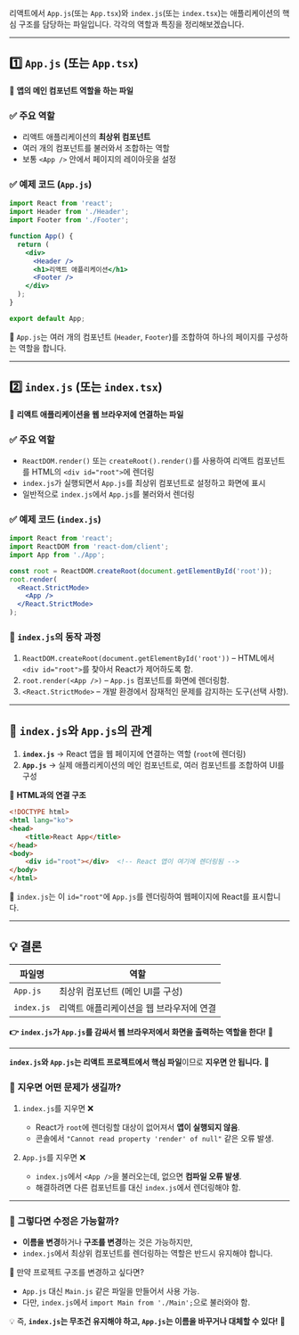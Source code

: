 리액트에서 `App.js`(또는 `App.tsx`)와 `index.js`(또는 `index.tsx`)는 애플리케이션의 핵심 구조를 담당하는 파일입니다. 각각의 역할과 특징을 정리해보겠습니다.

---

## **1️⃣ `App.js` (또는 `App.tsx`)**
📌 **앱의 메인 컴포넌트 역할을 하는 파일**

### ✅ 주요 역할
- 리액트 애플리케이션의 **최상위 컴포넌트**
- 여러 개의 컴포넌트를 불러와서 조합하는 역할
- 보통 `<App />` 안에서 페이지의 레이아웃을 설정

### ✅ 예제 코드 (`App.js`)
```jsx
import React from 'react';
import Header from './Header';
import Footer from './Footer';

function App() {
  return (
    <div>
      <Header />
      <h1>리액트 애플리케이션</h1>
      <Footer />
    </div>
  );
}

export default App;
```
📌 `App.js`는 여러 개의 컴포넌트 (`Header`, `Footer`)를 조합하여 하나의 페이지를 구성하는 역할을 합니다.

---

## **2️⃣ `index.js` (또는 `index.tsx`)**
📌 **리액트 애플리케이션을 웹 브라우저에 연결하는 파일**

### ✅ 주요 역할
- `ReactDOM.render()` 또는 `createRoot().render()`를 사용하여 리액트 컴포넌트를 HTML의 `<div id="root">`에 렌더링
- `index.js`가 실행되면서 `App.js`를 최상위 컴포넌트로 설정하고 화면에 표시
- 일반적으로 `index.js`에서 `App.js`를 불러와서 렌더링

### ✅ 예제 코드 (`index.js`)
```jsx
import React from 'react';
import ReactDOM from 'react-dom/client';
import App from './App';

const root = ReactDOM.createRoot(document.getElementById('root'));
root.render(
  <React.StrictMode>
    <App />
  </React.StrictMode>
);
```

### 📝 `index.js`의 동작 과정
1. `ReactDOM.createRoot(document.getElementById('root'))` – HTML에서 `<div id="root">`를 찾아서 React가 제어하도록 함.
2. `root.render(<App />)` – `App.js` 컴포넌트를 화면에 렌더링함.
3. `<React.StrictMode>` – 개발 환경에서 잠재적인 문제를 감지하는 도구(선택 사항).

---

## **📌 `index.js`와 `App.js`의 관계**
1. **`index.js`** → React 앱을 웹 페이지에 연결하는 역할 (`root`에 렌더링)
2. **`App.js`** → 실제 애플리케이션의 메인 컴포넌트로, 여러 컴포넌트를 조합하여 UI를 구성

📌 **HTML과의 연결 구조**
```html
<!DOCTYPE html>
<html lang="ko">
<head>
    <title>React App</title>
</head>
<body>
    <div id="root"></div>  <!-- React 앱이 여기에 렌더링됨 -->
</body>
</html>
```
🔹 `index.js`는 이 `id="root"`에 `App.js`를 렌더링하여 웹페이지에 React를 표시합니다.

---

## **💡 결론**
| 파일명 | 역할 |
|--------|------|
| `App.js` | 최상위 컴포넌트 (메인 UI를 구성) |
| `index.js` | 리액트 애플리케이션을 웹 브라우저에 연결 |

**👉 `index.js`가 `App.js`를 감싸서 웹 브라우저에서 화면을 출력하는 역할을 한다!** 🚀


---

**`index.js`와 `App.js`는 리액트 프로젝트에서 핵심 파일**이므로 **지우면 안 됩니다.** 👀

### 🔹 **지우면 어떤 문제가 생길까?**
1. `index.js`를 지우면 ❌
   - React가 `root`에 렌더링할 대상이 없어져서 **앱이 실행되지 않음**.
   - 콘솔에서 `"Cannot read property 'render' of null"` 같은 오류 발생.

2. `App.js`를 지우면 ❌
   - `index.js`에서 `<App />`을 불러오는데, 없으면 **컴파일 오류 발생**.
   - 해결하려면 다른 컴포넌트를 대신 `index.js`에서 렌더링해야 함.

---

### 🔹 **그렇다면 수정은 가능할까?**
- **이름을 변경**하거나 **구조를 변경**하는 것은 가능하지만, 
- `index.js`에서 최상위 컴포넌트를 렌더링하는 역할은 반드시 유지해야 합니다.

📌 만약 프로젝트 구조를 변경하고 싶다면?
- `App.js` 대신 `Main.js` 같은 파일을 만들어서 사용 가능.
- 다만, `index.js`에서 `import Main from './Main';`으로 불러와야 함.

💡 즉, **`index.js`는 무조건 유지해야 하고, `App.js`는 이름을 바꾸거나 대체할 수 있다!** 🚀
